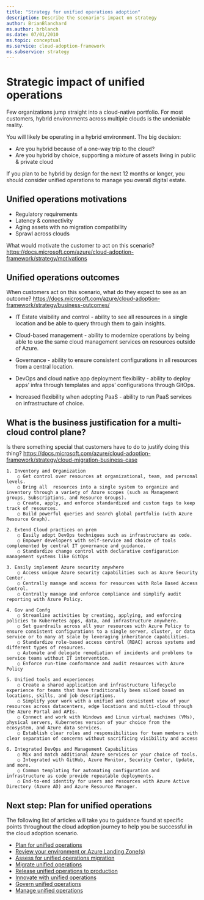```yaml
---
title: "Strategy for unified operations adoption"
description: Describe the scenario's impact on strategy
author: BrianBlanchard
ms.author: brblanch
ms.date: 07/01/2010
ms.topic: conceptual
ms.service: cloud-adoption-framework
ms.subservice: strategy
---
```


# Strategic impact of unified operations

Few organizations jump straight into a cloud-native portfolio. 
For most customers, hybrid environments across multiple clouds is the undeniable reality.

You will likely be operating in a hybrid environment. 
The big decision: 
- Are you hybrid because of a one-way trip to the cloud?
- Are you hybrid by choice, supporting a mixture of assets living in public & private cloud

If you plan to be hybrid by design for the next 12 months or longer, you should consider unified operations to manage you overall digital estate.

## Unified operations motivations

- Regulatory requirements
- Latency & connectivity
- Aging assets with no migration compatibility
- Sprawl across clouds

What would motivate the customer to act on this scenario?
https://docs.microsoft.com/azure/cloud-adoption-framework/strategy/motivations

## Unified operations outcomes

When customers act on this scenario, what do they expect to see as an outcome?
https://docs.microsoft.com/azure/cloud-adoption-framework/strategy/business-outcomes/

- IT Estate visibility and control - ability to see all resources in a single location and be able to query through them to gain insights.
  
- Cloud-based management - ability to modernize operations by being able to use the same cloud management services on resources outside of Azure.
  
- Governance - ability to ensure consistent configurations in all  resources from a central location.
  
- DevOps and cloud native app deployment flexibility - ability to deploy apps’ infra through templates and apps’ configurations through GitOps.
  
- Increased flexibility when adopting PaaS - ability to run PaaS services on infrastructure of choice.


## What is the business justification for a multi-cloud control plane?

Is there something special that customers have to do to justify doing this thing?
https://docs.microsoft.com/azure/cloud-adoption-framework/strategy/cloud-migration-business-case

	1. Inventory and Organization
		○ Get control over resources at organizational, team, and personal levels.
		○ Bring all  resources into a single system to organize and inventory through a variety of Azure scopes (such as Management groups, Subscriptions, and Resource Groups).
		○ Create, apply, and enforce standardized and custom tags to keep track of resources.
		○ Build powerful queries and search global portfolio (with Azure Resource Graph).
		
	2. Extend Cloud practices on prem
		○ Easily adopt DevOps techniques such as infrastructure as code.
		○ Empower developers with self-service and choice of tools complemented by central IT governance and guidance.
		○ Standardize change control with declarative configuration management systems like GitOps
		
	3. Easily implement Azure security anywhere
		○ Access unique Azure security capabilities such as Azure Security Center.
		○ Centrally manage and access for resources with Role Based Access Control.
		○ Centrally manage and enforce compliance and simplify audit reporting with Azure Policy.
		
	4. Gov and Confg
		○ Streamline activities by creating, applying, and enforcing policies to Kubernetes apps, data, and infrastructure anywhere.
		○ Set guardrails across all your resources with Azure Policy to ensure consistent configurations to a single server, cluster, or data service or to many at scale by leveraging inheritance capabilities.
		○ Standardize role-based access control (RBAC) across systems and different types of resources.
		○ Automate and delegate remediation of incidents and problems to service teams without IT intervention.
		○ Enforce run-time conformance and audit resources with Azure  Policy
		
	5. Unified tools and experiences
		○ Create a shared application and infrastructure lifecycle experience for teams that have traditionally been siloed based on locations, skills, and job descriptions.
		○ Simplify your work with a unified and consistent view of your resources across datacenters, edge locations and multi-cloud through the Azure Portal and APIs.
		○ Connect and work with Windows and Linux virtual machines (VMs), physical servers, Kubernetes version of your choice from the ecosystem, and Azure data services.
		○ Establish clear roles and responsibilities for team members with clear separation of concerns without sacrificing visibility and access
		
	6. Integrated DevOps and Management Capabilities
		○ Mix and match additional Azure services or your choice of tools.
		○ Integrated with GitHub, Azure Monitor, Security Center, Update, and more.
		○ Common templating for automating configuration and infrastructure as code provide repeatable deployments.
		○ End-to-end identity for users and resources with Azure Active Directory (Azure AD) and Azure Resource Manager.
		



## Next step: Plan for unified operations

The following list of articles will take you to guidance found at specific points throughout the cloud adoption journey to help you be successful in the cloud adoption scenario.

- [Plan for unified operations](./plan.md)
- [Review your environment or Azure Landing Zone(s)](./ready.md)
- [Assess for unified operations migration](./migrate-assess.md)
- [Migrate unified operations](./migrate-deploy.md)
- [Release unified operations to production](./migrate-release.md)
- [Innovate with unified operations](./innovate.md)
- [Govern unified operations](./govern.md)
- [Manage unified operations](./manage.md)
